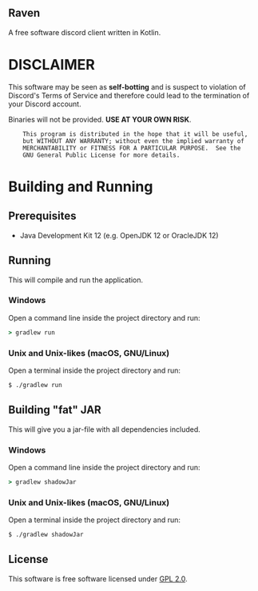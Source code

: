 Raven
-----
A free software discord client written in Kotlin.

# DISCLAIMER
This software may be seen as **self-botting** and is suspect to violation of Discord's Terms of Service and therefore could lead to the termination of your Discord account.

Binaries will not be provided. **USE AT YOUR OWN RISK**.

```
    This program is distributed in the hope that it will be useful,
    but WITHOUT ANY WARRANTY; without even the implied warranty of
    MERCHANTABILITY or FITNESS FOR A PARTICULAR PURPOSE.  See the
    GNU General Public License for more details.
```

# Building and Running 
## Prerequisites
* Java Development Kit 12 (e.g. OpenJDK 12 or OracleJDK 12)

## Running
This will compile and run the application.
### Windows
Open a command line inside the project directory and run:
```cmd
> gradlew run
```
### Unix and Unix-likes (macOS, GNU/Linux)
Open a terminal inside the project directory and run:
```sh
$ ./gradlew run
```

## Building "fat" JAR
This will give you a jar-file with all dependencies included.
### Windows
Open a command line inside the project directory and run:
```cmd
> gradlew shadowJar
```
### Unix and Unix-likes (macOS, GNU/Linux)
Open a terminal inside the project directory and run:
```sh
$ ./gradlew shadowJar
```

## License
This software is free software licensed under [GPL 2.0](LICENSE).
